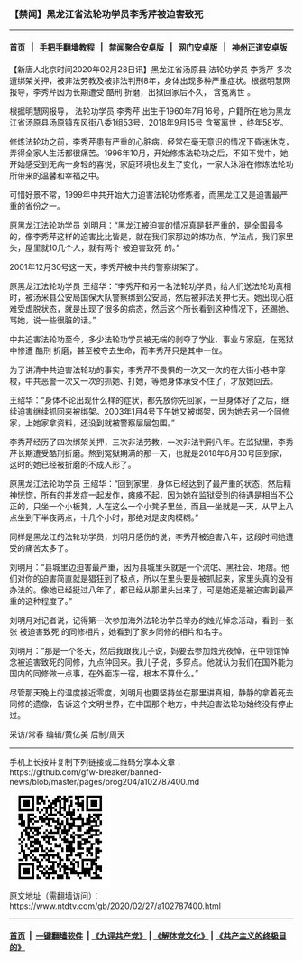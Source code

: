### 【禁闻】黑龙江省法轮功学员李秀芹被迫害致死
------------------------

#### [首页](https://github.com/gfw-breaker/banned-news/blob/master/README.md) &nbsp;&nbsp;|&nbsp;&nbsp; [手把手翻墙教程](https://github.com/gfw-breaker/guides/wiki) &nbsp;&nbsp;|&nbsp;&nbsp; [禁闻聚合安卓版](https://github.com/gfw-breaker/bn-android) &nbsp;&nbsp;|&nbsp;&nbsp; [网门安卓版](https://github.com/oGate2/oGate) &nbsp;&nbsp;|&nbsp;&nbsp; [神州正道安卓版](https://github.com/SzzdOgate/update) 



<div><div class="post_content" itemprop="articleBody">
 <p>
  【新唐人北京时间2020年02月28日讯】黑龙江省汤原县
  <ok href="https://www.ntdtv.com/gb/法轮功学员.htm">
   法轮功学员
  </ok>
  <ok href="https://www.ntdtv.com/gb/李秀芹.htm">
   李秀芹
  </ok>
  多次遭绑架关押，被非法劳教及被非法判刑8年，身体出现多种严重症状。根据明慧网报导，李秀芹因为长期遭受
  <ok href="https://www.ntdtv.com/gb/酷刑.htm">
   酷刑
  </ok>
  折磨，出狱回家后不久，
  <ok href="https://www.ntdtv.com/gb/含冤离世.htm">
   含冤离世
  </ok>
  。
 </p>
 <p>
  根据明慧网报导，
  <ok href="https://www.ntdtv.com/gb/法轮功学员.htm">
   法轮功学员
  </ok>
  <ok href="https://www.ntdtv.com/gb/李秀芹.htm">
   李秀芹
  </ok>
  出生于1960年7月16号，户籍所在地为黑龙江省汤原县汤原镇东风街八委1组53号，2018年9月15号
  <ok href="https://www.ntdtv.com/gb/含冤离世.htm">
   含冤离世
  </ok>
  ，终年58岁。
 </p>
 <p>
  修炼法轮功之前，李秀芹患有严重的心脏病，经常在毫无意识的情况下昏迷休克，弄得全家人生活都很痛苦。1996年10月，开始修炼法轮功之后，不知不觉中，她开始感受到无病一身轻的喜悦，家庭环境也发生了变化，一家人沐浴在修炼法轮功所带来的温馨和幸福之中。
 </p>
 <p>
  可惜好景不常，1999年中共开始大力迫害法轮功修炼者，而黑龙江又是迫害最严重的省份之一。
 </p>
 <p>
  原黑龙江法轮功学员 刘明月：“黑龙江被迫害的情况真是挺严重的，是全国最多的，像李秀芹这样的迫害比比皆是，就在我们家那边的炼功点，学法点，我们家里头，屋里就10几个人，就有两个
  <ok href="https://www.ntdtv.com/gb/被迫害致死.htm">
   被迫害致死
  </ok>
  的。”
 </p>
 <p>
  2001年12月30号这一天，李秀芹被中共的警察绑架了。
 </p>
 <p>
  原黑龙江法轮功学员 王绍华：“李秀芹和另一名法轮功学员，给人们送法轮功真相时，被汤米县公安局国保大队警察绑到公安局，然后被非法关押七天。她出现心脏难受虚脱状态，就是出现了很多的病态，然后这个所长看到这种情况下，还踢她、骂她，说一些很脏的话。”
 </p>
 <p>
  中共迫害法轮功至今，多少法轮功学员被无端的剥夺了学业、事业与家庭，在冤狱中惨遭
  <ok href="https://www.ntdtv.com/gb/酷刑.htm">
   酷刑
  </ok>
  折磨，甚至被夺去生命，而李秀芹只是其中一位。
 </p>
 <p>
  为了讲清中共迫害法轮功的事实，李秀芹不畏惧的一次又一次的在大街小巷中穿梭，中共恶警一次又一次的抓她、打她，等她身体承受不住了，才放她回去。
 </p>
 <p>
  王绍华：“身体不论出现什么样的症状，都先放你先回家，一旦身体好了之后，继续迫害继续抓回来被绑架。2003年1月4号下午她又被绑架，因为她去另一个同修家，上她家拿资料，还没到就被警察层层包围。”
 </p>
 <p>
  李秀芹经历了四次绑架关押，三次非法劳教，一次非法判刑八年。在监狱里，李秀芹长期遭受酷刑折磨。熬到冤狱期满的那一天，也就是2018年6月30号回到家，这时的她已经被折磨的不成人形了。
 </p>
 <p>
  原黑龙江法轮功学员 王绍华：“回到家里，身体已经达到了最严重的状态，然后精神恍惚，所有的并发症一起发作，瘫痪不起，因为她在监狱受到的待遇是相当不公正的，只坐一个小板凳，人在这么一个小凳子里坐，而且一坐就是一天，从早上八点坐到下半夜两点，十几个小时，那绝对是皮肉模糊。”
 </p>
 <p>
  同样是黑龙江的法轮功学员，刘明月感伤的说，李秀芹被迫害八年，这段时间她遭受的痛苦太多了。
 </p>
 <p>
  刘明月：“县城里边迫害最严重，因为县城里头就是一个流氓、黑社会、地痞。他们对你的迫害简直就是猖狂到了极点，所以在里头要是被抓起来，家里头真的没有办法的。像她已经挺过八年了，都已经从那里头出来了，可是她还是被迫害到最严重的这种程度了。”
 </p>
 <p>
  刘明月对记者说，记得第一次参加海外法轮功学员举办的烛光悼念活动，看到一张张
  <ok href="https://www.ntdtv.com/gb/被迫害致死.htm">
   被迫害致死
  </ok>
  的同修相片，她看到了家乡同修的相片和名字。
 </p>
 <p>
  刘明月：“那是一个冬天，然后我跟我儿子说，妈要去参加烛光夜悼，在中领馆悼念被迫害致死的同修，九点钟回来。我儿子说，多穿点。他就认为我们在国外能为国内的同修做一点事，在外面冻一宿，根本不算什么。”
 </p>
 <p>
  尽管那天晚上的温度接近零度，刘明月也要坚持坐在那里讲真相，静静的拿着死去同修的遗像，告诉这个文明世界，在中国那个地方，中共迫害法轮功始终没有停止过。
 </p>
 <p>
  采访/常春 编辑/黄亿美 后制/周天
 </p>
 <div class="single_ad">
 </div>
</div>
</div>
<hr/>
手机上长按并复制下列链接或二维码分享本文章：<br/>
https://github.com/gfw-breaker/banned-news/blob/master/pages/prog204/a102787400.md <br/>
<a href='https://github.com/gfw-breaker/banned-news/blob/master/pages/prog204/a102787400.md'><img src='https://github.com/gfw-breaker/banned-news/blob/master/pages/prog204/a102787400.md.png'/></a> <br/>
原文地址（需翻墙访问）：https://www.ntdtv.com/gb/2020/02/27/a102787400.html


------------------------
#### [首页](https://github.com/gfw-breaker/banned-news/blob/master/README.md) &nbsp;|&nbsp; [一键翻墙软件](https://github.com/gfw-breaker/nogfw/blob/master/README.md) &nbsp;| [《九评共产党》](https://github.com/gfw-breaker/9ping.md/blob/master/README.md#九评之一评共产党是什么) | [《解体党文化》](https://github.com/gfw-breaker/jtdwh.md/blob/master/README.md) | [《共产主义的终极目的》](https://github.com/gfw-breaker/gczydzjmd.md/blob/master/README.md)


<img src='http://gfw-breaker.win/banned-news/pages/prog204/a102787400.md' width='0px' height='0px'/>